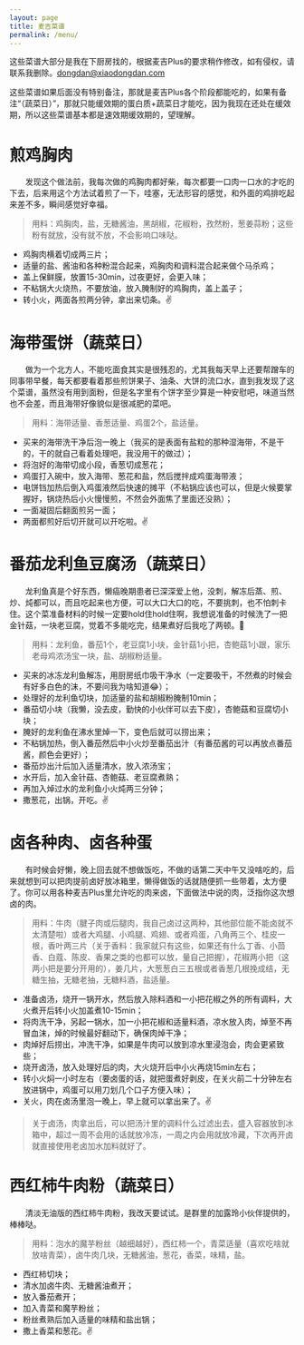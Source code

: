 ```yaml
---
layout: page
title: 麦吉菜谱
permalink: /menu/
---
```


这些菜谱大部分是我在下厨房找的，根据麦吉Plus的要求稍作修改，如有侵权，请联系我删除。<dongdan@xiaodongdan.com>

这些菜谱如果后面没有特别备注，那就是麦吉Plus各个阶段都能吃的，如果有备注“（蔬菜日）”，那就只能缓效期的蛋白质+蔬菜日才能吃，因为我现在还处在缓效期，所以这些菜谱基本都是速效期缓效期的，望理解。

# 煎鸡胸肉

&emsp;&emsp;发现这个做法前，我每次做的鸡胸肉都好柴，每次都要一口肉一口水的才吃的下去，后来用这个方法试着煎了一下，哇塞，无法形容的感觉，和外面的鸡排吃起来差不多，瞬间感觉好幸福。

> 用料：鸡胸肉，盐，无糖酱油，黑胡椒，花椒粉，孜然粉，葱姜蒜粉；这些粉有就放，没有就不放，不会影响口味哒。

* 鸡胸肉横着切成两三片；
* 适量的盐、酱油和各种粉混合起来，鸡胸肉和调料混合起来做个马杀鸡；
* 盖上保鲜膜，放置15-30min，过夜更好，会更入味；
* 不粘锅大火烧热，不要放油，放入腌制好的鸡胸肉，盖上盖子；
* 转小火，两面各煎两分钟，拿出来切条。✌️

# 海带蛋饼（蔬菜日）

&emsp;&emsp;做为一个北方人，不能吃面食其实是很残忍的，尤其我每天早上还要帮蹭车的同事带早餐，每天都要看着那些煎饼果子、油条、大饼的流口水，直到我发现了这个菜谱，虽然没有用到面粉，但是名字里有个饼字至少算是一种安慰吧，味道当然也不会差，而且海带好像貌似是很减肥的菜吧。

> 用料：海带适量、香葱适量、鸡蛋2个，盐适量。

* 买来的海带洗干净后泡一晚上（我买的是表面有盐粒的那种湿海带，不是干的，干的就自己看着处理吧，我没用干的做过）；
* 将泡好的海带切成小段，香葱切成葱花；
* 鸡蛋打入碗中，放入海带、葱花和盐，然后搅拌成鸡蛋海带液；
* 电饼铛加热后倒入鸡蛋液然后快速的摊平（不粘锅应该也可以，但是火候要掌握好，锅烧热后小火慢慢煎，不然会外面焦了里面还没熟）；
* 一面凝固后翻面煎另一面；
* 两面都煎好后切开就可以开吃啦。✌️

# 番茄龙利鱼豆腐汤（蔬菜日）

&emsp;&emsp;龙利鱼真是个好东西，懒癌晚期患者已深深爱上他，没刺，解冻后蒸、煎、炒、炖都可以，而且吃起来也方便，可以大口大口的吃，不要挑刺，也不怕刺卡住。这个菜准备材料的时候一定要hold住hold住啊，我想说准备的时候洗了一把金针菇，一块老豆腐，觉着不多能吃完，结果煮好后我吃了两顿。🤣

> 用料：龙利鱼，番茄1个，老豆腐1小块，金针菇1小把，杏鲍菇1小跟，家乐老母鸡浓汤宝一块，盐、胡椒粉适量。

* 买来的冰冻龙利鱼解冻，用厨房纸巾吸干净水（一定要吸干，不然煮的时候会有好多白色的沫，不要问我为啥知道😂）；
* 处理好的龙利鱼切块，加适量的盐和胡椒粉腌制10min；
* 番茄切小块（我懒，没去皮，勤快的小伙伴可以去下皮），杏鲍菇和豆腐切小块；
* 腌好的龙利鱼在沸水里焯一下，变色后就可以捞出来；
* 不粘锅加热，倒入番茄然后中小火炒至番茄出汁（有番茄酱的可以再放点番茄酱，颜色会更好）；
* 番茄炒出汁后加入适量清水，放入浓汤宝；
* 水开后，加入金针菇、杏鲍菇、老豆腐煮熟；
* 再加入焯过水的龙利鱼小火炖两三分钟；
* 撒葱花，出锅，开吃。✌️



# 卤各种肉、卤各种蛋

&emsp;&emsp;有时候会好懒，晚上回去就不想做饭吃，不做的话第二天中午又没啥吃的，后来就想到可以把肉提前卤好放冰箱里，懒得做饭的话就随便抓一些带着，太方便了。你可以用各种麦吉Plus里允许吃的肉来卤，下面做法中说的肉，泛指你这次想卤的肉。

> 用料：牛肉（腱子肉或后腿肉，我自己卤过这两种，其他部位能不能卤就不太清楚啦）或者大鸡腿、小鸡腿、鸡翅、或者鸡蛋，八角两三个、桂皮一根，香叶两三片（关于香料：我家就只有这些，如果还有什么丁香、小茴香、白蔻、陈皮、香果之类的也都可以放，量自己把握），花椒两小把（这两小把是要分开用的），姜几片，大葱葱白三五根或者香葱几根挽成结，无糖生抽，无糖老抽，无糖料酒，盐适量。

* 准备卤汤，烧开一锅开水，然后放入除料酒和一小把花椒之外的所有调料，大火煮开后转小火加盖煮10-15min；
* 将肉洗干净，另起一锅水，加一小把花椒和适量料酒，凉水放入肉，焯至不再冒血沫，焯的时候最好翻动下，确保肉焯干净；
* 肉焯好后捞出，冲洗干净，如果是牛肉可以放到凉水里浸泡会，肉会更紧致些；
* 烧开卤汤，放入处理好后的肉，大火烧开后中小火再烧15min左右；
* 转小火焖一小时左右（要卤蛋的话，就把蛋煮好剥皮，在关火前二十分钟左右放进锅中，鸡蛋可以用刀划几个口子方便入味）；
* 关火，肉在卤汤里泡一晚上，早上就可以拿出来了。✌️

>关于卤汤，肉拿出后，可以把汤汁里的调料什么过滤出去，盛入容器放到冰箱中，超过一周不会用的话就放冷冻，一周之内会用就放冷藏，下次再开卤就直接使用老卤加水加料就好了。

# 西红柿牛肉粉（蔬菜日）

&emsp;&emsp;清淡无油版的西红柿牛肉粉，我改天要试试。是群里的加露玲小伙伴提供的，棒棒哒。

> 用料：泡水的魔芋粉丝（越细越好），西红柿一个，青菜适量（喜欢吃啥就放啥青菜），卤牛肉几块，无糖酱油，葱花，香菜，味精，盐。

* 西红柿切块；
* 清水加卤牛肉、无糖酱油煮开；
* 放入番茄煮开；
* 加入青菜和魔芋粉丝；
* 粉丝煮熟后加入适量的味精和盐出锅；
* 撒上香菜和葱花。✌️
